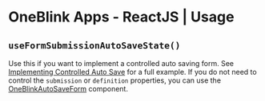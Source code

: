 # OneBlink Apps - ReactJS | Usage

## `useFormSubmissionAutoSaveState()`

Use this if you want to implement a controlled auto saving form. See [Implementing Controlled Auto Save](./faq/how-to-implement-auto-save.md) for a full example. If you do not need to control the `submission` or `definition` properties, you can use the [OneBlinkAutoSaveForm](./OneBlinkAutoSaveForm.md) component.
